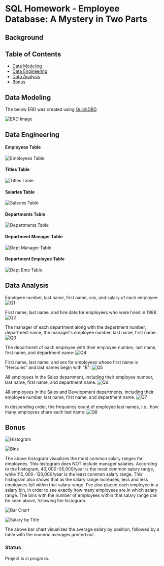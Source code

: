 # SQL Homework - Employee Database: A Mystery in Two Parts

## Background ## 

## Table of Contents ## 
* [Data Modeling](#data-modeling)
* [Data Engineering](#data-engineering)
* [Data Analysis](#data-analysis)
* [Bonus](#bonus)

## Data Modeling ##
The below ERD was created using [QuickDBD](https://app.quickdatabasediagrams.com/#/). 

![ERD Image](https://github.com/cveras33/sql-challenge/blob/main/EmployeeSQL/ERD/ERD.png)

## Data Engineering ##
#### Employees Table ####
![Emoloyees Table](https://github.com/cveras33/sql-challenge/blob/main/Output/employees_table.png)

#### Titles Table ####
![Titles Table](https://github.com/cveras33/sql-challenge/blob/main/Output/titles_table.png)

#### Salaries Table ####
![Salaries Table](https://github.com/cveras33/sql-challenge/blob/main/Output/salaries_table.png)

#### Departments Table ####
![Departments Table](https://github.com/cveras33/sql-challenge/blob/main/Output/departments_table.png)

#### Department Manager Table ####
![Dept Manager Table](https://github.com/cveras33/sql-challenge/blob/main/Output/dept_manager_table.png)

#### Department Employee Table ####
![Dept Emp Table](https://github.com/cveras33/sql-challenge/blob/main/Output/dept_emp_table.png)

## Data Analysis ##
Employee number, last name, first name, sex, and salary of each employee:
![Q1](https://github.com/cveras33/sql-challenge/blob/main/Output/q1.png)

First name, last name, and hire date for employees who were hired in 1986:
![Q2](https://github.com/cveras33/sql-challenge/blob/main/Output/q2.png)

The manager of each department along with the department number, department name, the manager's employee number, last name, first name:
![Q3](https://github.com/cveras33/sql-challenge/blob/main/Output/q3.png)

The department of each employee with their employee number, last name, first name, and department name:
![Q4](https://github.com/cveras33/sql-challenge/blob/main/Output/q4.png)

First name, last name, and sex for employees whose first name is "Hercules" and last names begin with "B":
![Q5](https://github.com/cveras33/sql-challenge/blob/main/Output/q5.png)

All employees in the Sales department, including their employee number, last name, first name, and department name.
![Q6](https://github.com/cveras33/sql-challenge/blob/main/Output/q6.png)

All employees in the Sales and Development departments, including their employee number, last name, first name, and department name.
![Q7](https://github.com/cveras33/sql-challenge/blob/main/Output/q7.png)

In descending order, the frequency count of employee last names, i.e., how many employees share each last name:
![Q8](https://github.com/cveras33/sql-challenge/blob/main/Output/q8.png)

## Bonus ##
![Histogram](https://github.com/cveras33/sql-challenge/blob/main/Output/salary_histogram.png)

![Bins](https://github.com/cveras33/sql-challenge/blob/main/Output/salary_bins.png)

The above histogram visualizes the most common salary ranges for employees. This histogram does NOT include manager salaries. According to the histogram, $40,000-$50,000/year is the most common salary range, while $110,000-$120,000/year is the least common salary range. This histogram also shows that as the salary range increases, less and less employees fall within that salary range. I've also placed each employee in a salary bin, in order to see exactly how many employees are in which salary range. The bins with the number of employees within that salary range can be seen above, following the histogram. 

![Bar Chart](https://github.com/cveras33/sql-challenge/blob/main/Output/avg_salary_by_title.png)

![Salary by Title](https://github.com/cveras33/sql-challenge/blob/main/Output/average_salary.png)

The above bar chart visualizes the average salary by position, followed by a table with the numeric averages printed out. 

### Status ### 
Project is *in progress*. 
